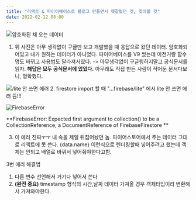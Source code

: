 ```yaml
---
title: "리액트 & 파이어베이스로 블로그 만들면서 헷갈렸던 것, 찾아볼 것"
date: 2022-02-12 08:00
---
```


![암호화된 채 오는 데이터](https://images.velog.io/images/hailey99/post/de623ef7-2118-4909-8f86-ff9fcaec4ab6/%E1%84%89%E1%85%B3%E1%84%8F%E1%85%B3%E1%84%85%E1%85%B5%E1%86%AB%E1%84%89%E1%85%A3%E1%86%BA%202022-02-11%20%E1%84%8B%E1%85%A9%E1%84%92%E1%85%AE%208.30.46.png)
1. 위 사진은 아무 생각없이 구글만 보고 개발했을 때 응답으로 왔던 데이터. 암호화되어있고 내가 원하는 데이터가 아니었다.
파이어베이스를 V9 썼는데 이전거랑 함수명도 바뀌고 사용법도 달라져서였다.
-> 아무생각없이 구글링하지말고 공식문서를 읽자. **해답은 모두 공식문서에 있었다.** 아무래도 직접 만든 사람이 적어둔 문서다보니, 명확했다. 

![/lite 안 쓰면 에러](https://images.velog.io/images/hailey99/post/ed9547a9-a46d-4d57-85d1-23b13782fbd9/%E1%84%89%E1%85%B3%E1%84%8F%E1%85%B3%E1%84%85%E1%85%B5%E1%86%AB%E1%84%89%E1%85%A3%E1%86%BA%202022-02-11%20%E1%84%8B%E1%85%A9%E1%84%92%E1%85%AE%2010.34.27.png)
2. firestore import 할 때 "...firebase/lite" 에서 lite 안 쓰면 에러 뜸!!! 

![FirebaseError](https://images.velog.io/images/hailey99/post/4320da84-fe75-4476-a7a0-34f88c31cf8a/%E1%84%89%E1%85%B3%E1%84%8F%E1%85%B3%E1%84%85%E1%85%B5%E1%86%AB%E1%84%89%E1%85%A3%E1%86%BA%202022-02-11%20%E1%84%8B%E1%85%A9%E1%84%92%E1%85%AE%2010.34.52.png)

**FirebaseError: Expected first argument to collection() to be a CollectionReference, a DocumentReference of FirebaseFirestore **

3. 이 에러 진짜ㅜㅜ 내 속을 제일 뒤집어놨던 놈. 파이어스토어에서 주는 데이터 그대로 리액트에 못 쓴다. {data.name} 이런식으로 렌더링할때 넣어주려고 했는데 객체는 안되고 배열로 바꿔서 넣어줘야한다고함.

3번 에러 해결법 
   1. 다른 변수 선언해서 거기다 넣어서 쓴다
   2. **(완전 중요)** timestamp 형식의 시간,날짜 데이터 가져올 경우 객체타입이라 변환해서 가져와야한다. 
